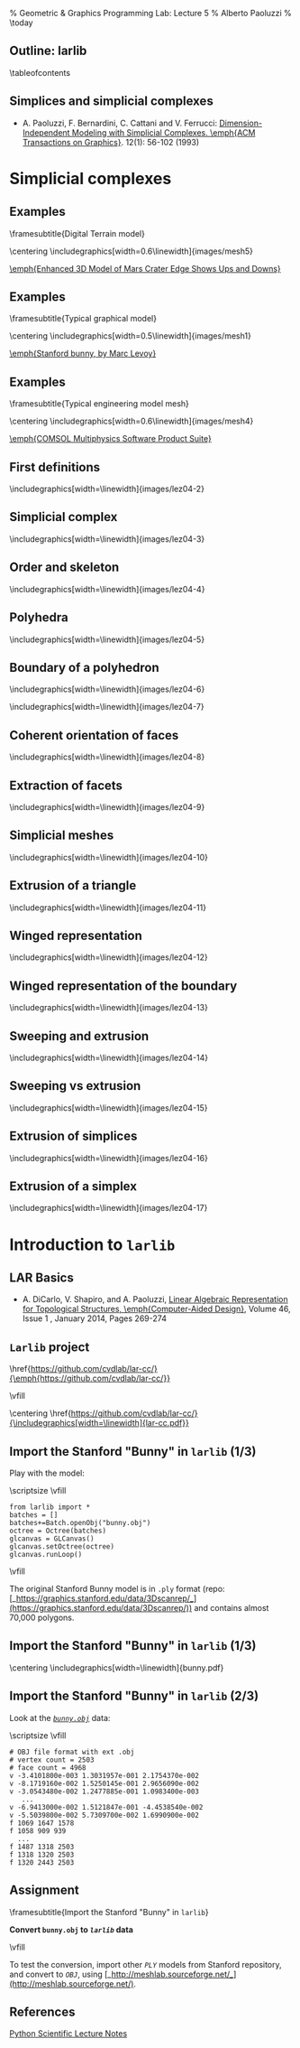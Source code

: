 % Geometric \& Graphics Programming Lab: Lecture 5
% Alberto Paoluzzi
% \today


## Outline: larlib

\tableofcontents



## Simplices and simplicial complexes 


*	A. Paoluzzi, F. Bernardini, C. Cattani and V. Ferrucci: [Dimension-Independent Modeling with Simplicial Complexes. \emph{ACM Transactions on Graphics}](http://dl.acm.org/citation.cfm?id=169719). 12(1): 56-102 (1993)



# Simplicial complexes


## Examples
\framesubtitle{Digital Terrain model}

\centering
\includegraphics[width=0.6\linewidth]{images/mesh5}

[\emph{Enhanced 3D Model of Mars Crater Edge Shows Ups and Downs}](http://spacefellowship.com/news/art18621/enhanced-3d-model-of-mars-crater-edge-shows-ups-and-downs.html)

## Examples
\framesubtitle{Typical graphical model}

\centering
\includegraphics[width=0.5\linewidth]{images/mesh1}

[\emph{Stanford bunny, by Marc Levoy}](https://graphics.stanford.edu/data/3Dscanrep/)

## Examples
\framesubtitle{Typical engineering model mesh}

\centering
\includegraphics[width=0.6\linewidth]{images/mesh4}

[\emph{COMSOL Multiphysics Software Product Suite}](https://www.comsol.com/products)



## First definitions 

\includegraphics[width=\linewidth]{images/lez04-2}



## Simplicial complex 

\includegraphics[width=\linewidth]{images/lez04-3}


## Order and skeleton 

\includegraphics[width=\linewidth]{images/lez04-4}


## Polyhedra 

\includegraphics[width=\linewidth]{images/lez04-5}


## Boundary of a polyhedron 

\includegraphics[width=\linewidth]{images/lez04-6}

\includegraphics[width=\linewidth]{images/lez04-7}


## Coherent orientation of faces 

\includegraphics[width=\linewidth]{images/lez04-8}


## Extraction of facets 

\includegraphics[width=\linewidth]{images/lez04-9}


## Simplicial meshes 

\includegraphics[width=\linewidth]{images/lez04-10}


## Extrusion of a triangle 

\includegraphics[width=\linewidth]{images/lez04-11}


## Winged representation 

\includegraphics[width=\linewidth]{images/lez04-12}


## Winged representation of the boundary 

\includegraphics[width=\linewidth]{images/lez04-13}


## Sweeping and extrusion 

\includegraphics[width=\linewidth]{images/lez04-14}


## Sweeping vs extrusion 

\includegraphics[width=\linewidth]{images/lez04-15}


## Extrusion of simplices 

\includegraphics[width=\linewidth]{images/lez04-16}


## Extrusion of a simplex 

\includegraphics[width=\linewidth]{images/lez04-17}



# Introduction to `larlib`


## LAR Basics 


*	A. DiCarlo, V. Shapiro, and A. Paoluzzi, [Linear Algebraic Representation for Topological Structures, \emph{Computer-Aided Design}](http://www.sciencedirect.com/science/article/pii/S001044851300184X), Volume 46, Issue 1 , January 2014, Pages 269-274



## `Larlib` project 

\href{https://github.com/cvdlab/lar-cc/}{\emph{https://github.com/cvdlab/lar-cc/}}

\vfill

\centering
\href{https://github.com/cvdlab/lar-cc/}{\includegraphics[width=\linewidth]{lar-cc.pdf}}


## Import the Stanford "Bunny" in `larlib`  (1/3)


Play with the model:

\scriptsize
\vfill

```{.python}
from larlib import *
batches = []
batches+=Batch.openObj("bunny.obj")
octree = Octree(batches)
glcanvas = GLCanvas()
glcanvas.setOctree(octree)
glcanvas.runLoop()
```
\vfill

The original Stanford Bunny model is in `.ply` format (repo: [_https://graphics.stanford.edu/data/3Dscanrep/_](https://graphics.stanford.edu/data/3Dscanrep/)) and contains almost 70,000 polygons.


## Import the Stanford "Bunny" in `larlib`  (1/3)


\centering
\includegraphics[width=\linewidth]{bunny.pdf}



## Import the Stanford "Bunny" in `larlib`  (2/3)

Look at the [_`bunny.obj`_](http://graphics.stanford.edu/~mdfisher/Data/Meshes/bunny.obj) data:

\scriptsize
\vfill

```{.python}
# OBJ file format with ext .obj
# vertex count = 2503
# face count = 4968
v -3.4101800e-003 1.3031957e-001 2.1754370e-002
v -8.1719160e-002 1.5250145e-001 2.9656090e-002
v -3.0543480e-002 1.2477885e-001 1.0983400e-003
   ...
v -6.9413000e-002 1.5121847e-001 -4.4538540e-002
v -5.5039800e-002 5.7309700e-002 1.6990900e-002
f 1069 1647 1578
f 1058 909 939
  ...
f 1487 1318 2503
f 1318 1320 2503
f 1320 2443 2503
```



## Assignment

\framesubtitle{Import the Stanford "Bunny" in `larlib`}


**Convert `bunny.obj` to _`larlib`_ data**

\vfill

To test the conversion, import other _`PLY`_ models from Stanford repository,
and convert to _`OBJ`_, using  [_http://meshlab.sourceforge.net/_](http://meshlab.sourceforge.net/).


## References

[Python Scientific Lecture Notes](http://scipy-lectures.github.io/index.html)

